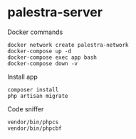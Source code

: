 # palestra-server


Docker commands

```
docker network create palestra-network
docker-compose up -d
docker-compose exec app bash
docker-compose down -v
```

Install app
```
composer install
php artisan migrate
```

Code sniffer
```
vendor/bin/phpcs
vendor/bin/phpcbf
```